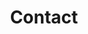 ---
title: "Contact"
description : "this is a meta description"

office:
  title : "Central Office"
  mobile : "+62 813 6754 3537"
  email : "demo@email.com"
  location : "Lampung"
  content : "Lorem ipsum dolor sit amet, consetetur sadipscing elitr, sed diam nonumy eirmod tempor invidunt ut labore et dolore magna"

# opennig hour
opennig_hour:
  title : "Opening Hours"
  day_time:
    - "Monday: 9:00 AM – 10:00 PM"
    - "Tuesday: 9:00 AM – 10:00 PM"
    - "Wednesday: 9:00 AM – 10:00 PM"
    - "Thursday: 9:00 AM – 10:00 PM"
    - "Friday: 9:00 AM – 10:00 PM"
    - "Saturday: 9:00 AM – 10:00 PM"
    - "sunday: 9:00 AM – 10:00 PM"
    
draft: false
---